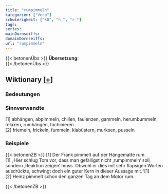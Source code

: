 ```yaml
---
title: "rumpimmeln"
kategorien: ["Verb"]
schwierigkeit: ["k0", "h_", "r_"]
tags:
series:
mainDornseiffs:
domainDornseiffs:
url: "rumpimmeln"
---
```


{{< betonenÜbs >}}
**Übersetzung:**  
{{< /betonenÜbs >}}

## Wiktionary [[+](https://de.wiktionary.org/wiki/rumpimmeln)]

### Bedeutungen

### Sinnverwandte
[1] abhängen, abpimmeln, chillen, faulenzen, gammeln, herumbummeln, relaxen, rumhängen, tachinieren  
[2] friemeln, frickeln, fummeln, klabüstern, murksen, pusseln  

### Beispiele
{{< betonenZB >}}
[1] Der Frank pimmelt auf der Hängematte rum.  
[1] „Hier schlug Tom vor, dass man gefälligst nicht ‚rumpimmeln‘ soll, sondern ‚Reaktion zeigen‘ muss. Obwohl er dies mit sehr flapsigen Worten ausdrückte, schwingt doch ein guter Kern in dieser Aussage mit.“[1]  
[2] Heinz pimmelt schon den ganzen Tag an dem Motor rum.  

{{< /betonenZB >}}

